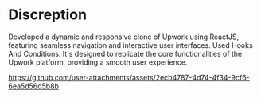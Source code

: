 # Discreption

Developed a dynamic and responsive clone of Upwork using ReactJS, featuring seamless navigation and interactive user interfaces.
Used Hooks And Conditions. 
It's designed to replicate the core functionalities of the Upwork platform, providing a smooth user experience.

https://github.com/user-attachments/assets/2ecb4787-4d74-4f34-9cf6-6ea5d56d5b8b

